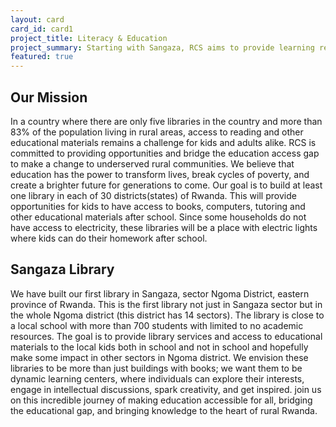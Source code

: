 ```yaml
---
layout: card
card_id: card1
project_title: Literacy & Education
project_summary: Starting with Sangaza, RCS aims to provide learning resources for rural communities.
featured: true
---
```

<!--Featured cards can be written in HTML or markdown -->

<h2>Our Mission</h2>
<p>In a country where there are only five libraries in the country and more than 83% of the population living in rural areas, access to reading and other educational materials remains a challenge for kids and adults alike. RCS is committed to providing opportunities and bridge the education access gap to make a change to underserved rural communities. We believe that education has the power to transform lives, break cycles of poverty, and create a brighter future for generations to come.
Our goal is to build at least one library in each of 30 districts(states) of Rwanda. This will provide opportunities for kids to have access to books, computers, tutoring and other educational materials after school. Since some households do not have access to electricity, these libraries will be a place with electric lights where kids can do their homework after school.</p>

<h2>Sangaza Library</h2>
<p>
We have built our first library in Sangaza, sector Ngoma District, eastern province of Rwanda. This is the first library not just in Sangaza sector but in the whole Ngoma district (this district has 14 sectors). The library is close to a local school with more than 700 students with limited to no academic resources. The goal is to provide library services and access to educational materials to the local kids both in school and not in school and hopefully make some impact in other sectors in Ngoma district.
We envision these libraries to be more than just buildings with books; we want them to be dynamic learning centers, where individuals can explore their interests, engage in intellectual discussions, spark creativity, and get inspired.
 join us on this incredible journey of making education accessible for all, bridging the educational gap, and bringing knowledge to the heart of rural Rwanda.</p>

